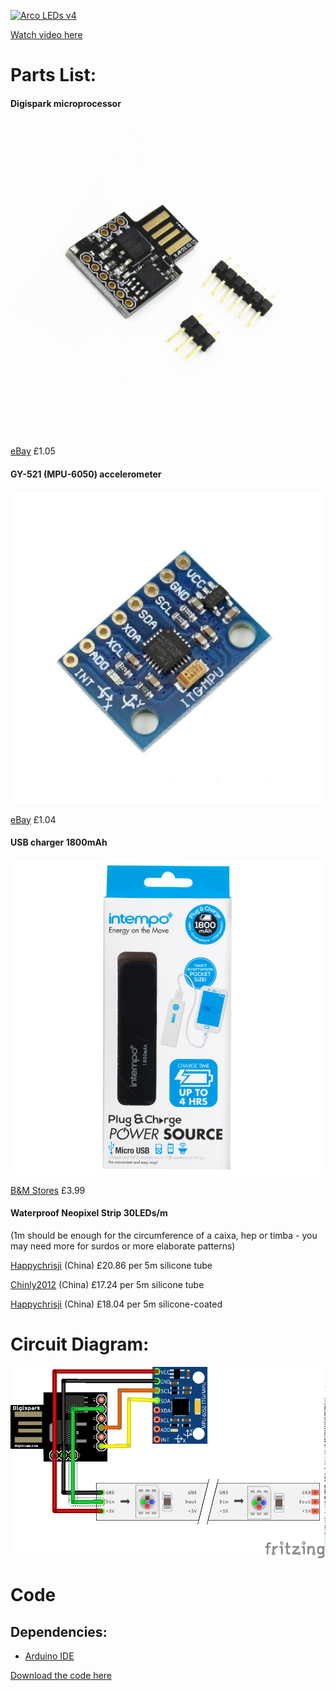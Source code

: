 [![Arco LEDs v4](https://i.ytimg.com/vi/0a4QIw2vKpM/hqdefault.jpg)](https://www.youtube.com/watch?v=0a4QIw2vKpM)

[Watch video here](https://www.youtube.com/watch?v=0a4QIw2vKpM)

# Parts List:

#### Digispark microprocessor

![image alt text](images/digispark.jpg)

[eBay](http://www.ebay.co.uk/itm/Digispark-Kickstarter-Micro-General-USB-Development-Board-For-Arduino-ATTINY85-/191738431076?hash=item2ca4804664) 		£1.05

#### GY-521 (MPU-6050) accelerometer

![image alt text](images/gy-521.jpg)

[eBay](http://www.ebay.co.uk/itm/MPU-6050-6-DOF-3-Axis-Accelerometer-Gyroscope-Sensor-Module-GY-521-for-Arduino-/292083687743?hash=item44018b613f:g:fFcAAOSwmgJY7dsS) 		  £1.04

#### USB charger 1800mAh

![image alt text](images/power-bank.jpg)

[B&M Stores](http://www.bmstores.co.uk/products/intempo-1800mah-plug-and-charge-power-source-304876)			 £3.99

#### Waterproof Neopixel Strip 30LEDs/m

(1m should be enough for the circumference of a caixa, hep or timba - you may need more for surdos or more elaborate patterns)

[Happychrisji](http://www.ebay.co.uk/itm/181724643383) (China)		£20.86 per 5m silicone tube

[Chinly2012](http://www.ebay.co.uk/itm/5meters-DC5V-30LED-M-WS2812b-led-strip-30IC-M-SMD5050-led-IP67-waterproof-/251985318806?_trksid=p2141725.m3641.l6368) (China)		£17.24 per 5m silicone tube

[Happychrisji](http://www.banggood.com/5M-45W-150SMD-WS2812B-LED-RGB-Colorful-Strip-Light-Waterproof-IP65-WhiteBlack-PCB-DC5V-p-1035640.html) (China)		£18.04 per 5m silicone-coated

# Circuit Diagram:

![image alt text](images/diagram.png?v=1.1)

# Code
## Dependencies:
* [Arduino IDE](https://www.arduino.cc/en/Main/Software)

[Download the code here](https://raw.githubusercontent.com/axwax/arco_chocalho_lights_digispark/master/arco_chocalho_lights_digispark.ino)